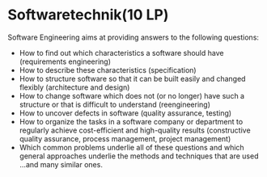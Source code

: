 # Softwaretechnik(10 LP)
Software Engineering aims at providing answers to the following questions:
- How to find out which characteristics a software should have (requirements engineering)
- How to describe these characteristics (specification)
- How to structure software so that it can be built easily and changed flexibly (architecture and design)
- How to change software which does not (or no longer) have such a structure or that is difficult to understand (reengineering)
- How to uncover defects in software (quality assurance, testing)
- How to organize the tasks in a software company or department to regularly achieve cost-efficient and high-quality results (constructive quality assurance, process management, project management)
- Which common problems underlie all of these questions and which general approaches underlie the methods and techniques that are used
...and many similar ones.
